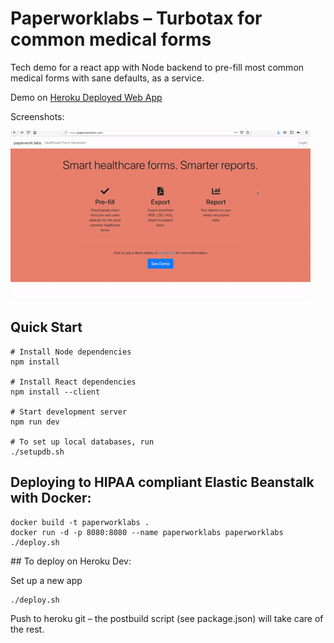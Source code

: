 # Paperworklabs – Turbotax for common medical forms

Tech demo for a react app with Node backend to pre-fill most common medical forms with sane defaults, as a service.

Demo on [Heroku Deployed Web App](https://paperworklabs.herokuapp.com/forms)

Screenshots:

![](demo_paperworklabs.gif) 




## Quick Start


    # Install Node dependencies
    npm install

    # Install React dependencies
    npm install --client

    # Start development server
    npm run dev

    # To set up local databases, run
    ./setupdb.sh


## Deploying to HIPAA compliant Elastic Beanstalk with Docker:

    docker build -t paperworklabs .
    docker run -d -p 8080:8080 --name paperworklabs paperworklabs
    ./deploy.sh
    


## To deploy on Heroku Dev:

Set up a new app

	./deploy.sh

Push to heroku git – the postbuild script (see package.json) will take care of the rest.